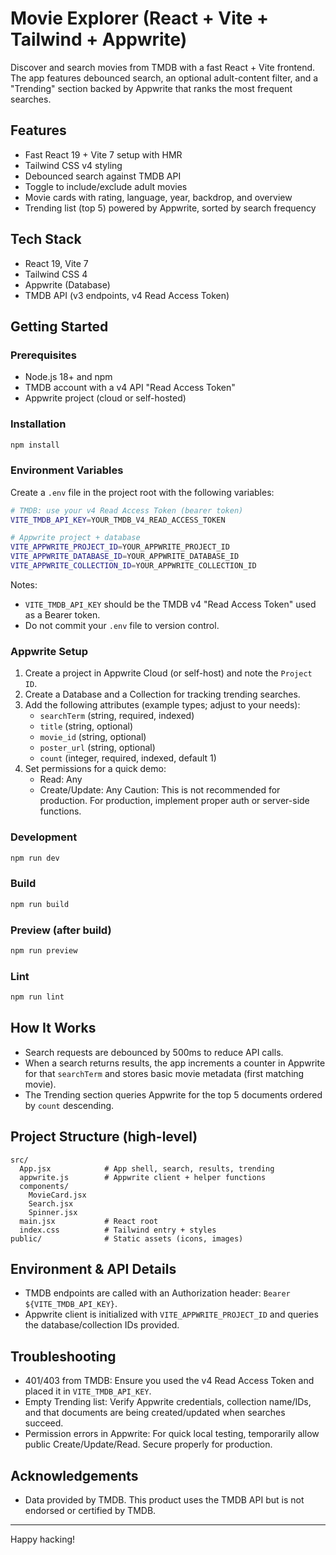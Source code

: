 # Movie Explorer (React + Vite + Tailwind + Appwrite)

Discover and search movies from TMDB with a fast React + Vite frontend. The app features debounced search, an optional adult-content filter, and a "Trending" section backed by Appwrite that ranks the most frequent searches.

## Features

- Fast React 19 + Vite 7 setup with HMR
- Tailwind CSS v4 styling
- Debounced search against TMDB API
- Toggle to include/exclude adult movies
- Movie cards with rating, language, year, backdrop, and overview
- Trending list (top 5) powered by Appwrite, sorted by search frequency

## Tech Stack

- React 19, Vite 7
- Tailwind CSS 4
- Appwrite (Database)
- TMDB API (v3 endpoints, v4 Read Access Token)

## Getting Started

### Prerequisites

- Node.js 18+ and npm
- TMDB account with a v4 API "Read Access Token"
- Appwrite project (cloud or self-hosted)

### Installation

```bash
npm install
```

### Environment Variables

Create a `.env` file in the project root with the following variables:

```bash
# TMDB: use your v4 Read Access Token (bearer token)
VITE_TMDB_API_KEY=YOUR_TMDB_V4_READ_ACCESS_TOKEN

# Appwrite project + database
VITE_APPWRITE_PROJECT_ID=YOUR_APPWRITE_PROJECT_ID
VITE_APPWRITE_DATABASE_ID=YOUR_APPWRITE_DATABASE_ID
VITE_APPWRITE_COLLECTION_ID=YOUR_APPWRITE_COLLECTION_ID
```

Notes:
- `VITE_TMDB_API_KEY` should be the TMDB v4 "Read Access Token" used as a Bearer token.
- Do not commit your `.env` file to version control.

### Appwrite Setup

1. Create a project in Appwrite Cloud (or self-host) and note the `Project ID`.
2. Create a Database and a Collection for tracking trending searches.
3. Add the following attributes (example types; adjust to your needs):
   - `searchTerm` (string, required, indexed)
   - `title` (string, optional)
   - `movie_id` (string, optional)
   - `poster_url` (string, optional)
   - `count` (integer, required, indexed, default 1)
4. Set permissions for a quick demo:
   - Read: Any
   - Create/Update: Any
   Caution: This is not recommended for production. For production, implement proper auth or server-side functions.

### Development

```bash
npm run dev
```

### Build

```bash
npm run build
```

### Preview (after build)

```bash
npm run preview
```

### Lint

```bash
npm run lint
```

## How It Works

- Search requests are debounced by 500ms to reduce API calls.
- When a search returns results, the app increments a counter in Appwrite for that `searchTerm` and stores basic movie metadata (first matching movie).
- The Trending section queries Appwrite for the top 5 documents ordered by `count` descending.

## Project Structure (high-level)

```
src/
  App.jsx            # App shell, search, results, trending
  appwrite.js        # Appwrite client + helper functions
  components/
    MovieCard.jsx
    Search.jsx
    Spinner.jsx
  main.jsx           # React root
  index.css          # Tailwind entry + styles
public/              # Static assets (icons, images)
```

## Environment & API Details

- TMDB endpoints are called with an Authorization header: `Bearer ${VITE_TMDB_API_KEY}`.
- Appwrite client is initialized with `VITE_APPWRITE_PROJECT_ID` and queries the database/collection IDs provided.

## Troubleshooting

- 401/403 from TMDB: Ensure you used the v4 Read Access Token and placed it in `VITE_TMDB_API_KEY`.
- Empty Trending list: Verify Appwrite credentials, collection name/IDs, and that documents are being created/updated when searches succeed.
- Permission errors in Appwrite: For quick local testing, temporarily allow public Create/Update/Read. Secure properly for production.

## Acknowledgements

- Data provided by TMDB. This product uses the TMDB API but is not endorsed or certified by TMDB.

---

Happy hacking!
